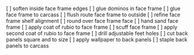 [ ] soften inside face frame edges
[ ] glue dominos in face frame
[ ] glue face frame to carcass
[ ] flush route face frame to outside
[ ] refine face frame shelf alignment
[ ] round over face frame face
[ ] hand sand face frame
[ ] apply coat of rubio to face frame
[ ] scuff face frame
[ ] apply second coat of rubio to face frame
[ ] drill adjustable feet holes
[ ] cut back panels square and to size
[ ] apply wallpaper to back panels
[ ] staple back panels to carcass
